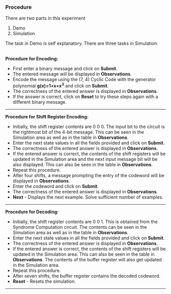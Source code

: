 ### Procedure

There are two parts in this experiment
<br>
1. Demo
2. Simulation

The task in Demo is self explanatory. There are three tasks in Simulation.
<br>
<br>

**Procedure for Encoding:**
* First enter a binary message and click on <b>Submit</b>.
* The entered message will be displayed in <b>Observations</b>.
* Encode the message using the (7, 4) Cyclic Code with the generator polynomial <b>g(x)=1+x+x<sup>3</sup></b> and click on <b>Submit</b>.
*  The correctness of the entered answer is displayed in <b>Observations</b>.
*  If the answer is correct, click on <b>Reset</b> to try these steps again with a different binary message.
---
**Procedure for Shift Register Encoding:**
*  Initially, the shift register contents are 0 0 0. The input bit to the circuit is the rightmost bit of the 4-bit message. This can be seen in the Simulation area as well as in the table in <b>Observations</b>.
*   Enter the next state values in all the fields provided and click on <b>Submit</b>.
*   The correctness of the entered answer is displayed in <b>Observations</b>.
*   If the entered answer is correct, the contents of the shift registers will be updated in the Simulation area and the next input message bit will be also displayed. This can also be seen in the table in <b>Observations</b>.
*   Repeat this procedure.
*   After four shifts, a message prompting the entry of the codeword will be displayed in <b>Observations</b>.
*   Enter the codeword and click on <b>Submit</b>. 
*   The correctness of the entered answer is displayed in <b>Observations</b>.
*   <b>Next</b> - Displays the next example. Solve sufficient number of examples.
---
**Procedure for Decoding:**
* Initially, the shift register contents are 0 0 1. This is obtained from the Syndrome Computation circuit. The contents can be seen in the Simulation area as well as in the table in <b>Observations</b>.
*  Enter the next state values in all the fields provided and click on <b>Submit</b>.
*  The correctness of the entered answer is displayed in <b>Observations</b>.
*   If the entered answer is correct, the contents of the shift registers will be updated in the Simulation area. This can also be seen in the table in <b>Observations</b>. The contents of the buffer register will also get updated in the Simulation area.
*   Repeat this procedure.
*   After seven shifts, the buffer register contains the decoded codeword.
*   <b>Reset</b> - Resets the simulation.
---

							
